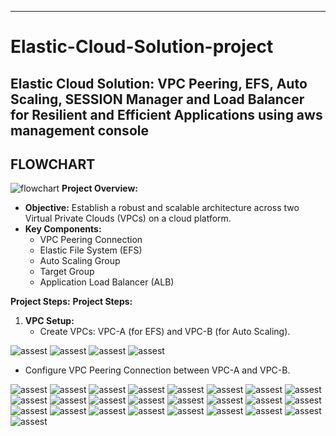 ----

# Elastic-Cloud-Solution-project

## Elastic Cloud Solution: VPC Peering, EFS, Auto Scaling, SESSION Manager and Load Balancer for Resilient and Efficient Applications using aws management console
## FLOWCHART
![flowchart](https://github.com/yuva19102003/Elastic-Cloud-Solution-project/blob/master/flowchart.drawio.png)
**Project Overview:**
- **Objective:** Establish a robust and scalable architecture across two Virtual Private Clouds (VPCs) on a cloud platform.
- **Key Components:**
  - VPC Peering Connection
  - Elastic File System (EFS)
  - Auto Scaling Group
  - Target Group
  - Application Load Balancer (ALB)

**Project Steps:**
**Project Steps:**
1. **VPC Setup:**
    - Create VPCs: VPC-A (for EFS) and VPC-B (for Auto Scaling).

![assest](assest/1.png)
![assest](assest/2.png)
![assest](assest/3.png)
![assest](assest/4.png)

   - Configure VPC Peering Connection between VPC-A and VPC-B.

![assest](assest/5.png)
![assest](assest/6.png)
![assest](assest/7.png)
![assest](assest/8.png)
![assest](assest/9.png)
![assest](assest/10.png)
![assest](assest/11.png)
![assest](assest/12.png)
![assest](assest/13.png)
![assest](assest/14.png)
![assest](assest/15.png)
![assest](assest/16.png)
![assest](assest/17.png)
![assest](assest/18.png)
![assest](assest/19.png)
![assest](assest/20.png)
![assest](assest/21.png)
![assest](assest/22.png)
![assest](assest/23.png)
![assest](assest/24.png)
![assest](assest/25.png)
![assest](assest/26.png)
![assest](assest/27.png)
![assest](assest/28.png)
![assest](assest/29.png)
